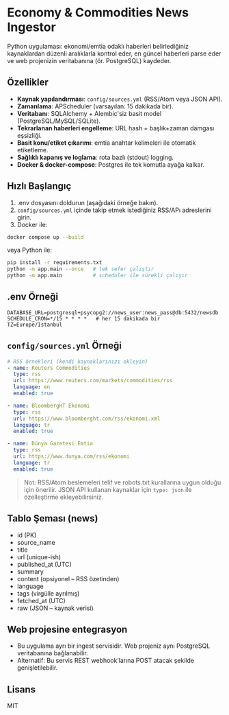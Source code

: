 # Economy & Commodities News Ingestor

Python uygulaması: ekonomi/emtia odaklı haberleri belirlediğiniz kaynaklardan düzenli aralıklarla kontrol eder,
en güncel haberleri parse eder ve web projenizin veritabanına (ör. PostgreSQL) kaydeder.

## Özellikler
- **Kaynak yapılandırması**: `config/sources.yml` (RSS/Atom veya JSON API).
- **Zamanlama**: APScheduler (varsayılan: 15 dakikada bir).
- **Veritabanı**: SQLAlchemy + Alembic'siz basit model (PostgreSQL/MySQL/SQLite).
- **Tekrarlanan haberleri engelleme**: URL hash + başlık+zaman damgası eşsizliği.
- **Basit konu/etiket çıkarımı**: emtia anahtar kelimeleri ile otomatik etiketleme.
- **Sağlıklı kapanış ve loglama**: rota bazlı (stdout) logging.
- **Docker & docker-compose**: Postgres ile tek komutla ayağa kalkar.

## Hızlı Başlangıç
1) .env dosyasını doldurun (aşağıdaki örneğe bakın).
2) `config/sources.yml` içinde takip etmek istediğiniz RSS/APı adreslerini girin.
3) Docker ile:
```bash
docker compose up --build
```
veya Python ile:
```bash
pip install -r requirements.txt
python -m app.main --once   # tek sefer çalıştır
python -m app.main          # scheduler ile sürekli çalışır
```

## .env Örneği
```
DATABASE_URL=postgresql+psycopg2://news_user:news_pass@db:5432/newsdb
SCHEDULE_CRON=*/15 * * * *   # her 15 dakikada bir
TZ=Europe/Istanbul
```

## `config/sources.yml` Örneği
```yaml
# RSS örnekleri (kendi kaynaklarınızı ekleyin)
- name: Reuters Commodities
  type: rss
  url: https://www.reuters.com/markets/commodities/rss
  language: en
  enabled: true

- name: BloombergHT Ekonomi
  type: rss
  url: https://www.bloomberght.com/rss/ekonomi.xml
  language: tr
  enabled: true

- name: Dünya Gazetesi Emtia
  type: rss
  url: https://www.dunya.com/rss/ekonomi
  language: tr
  enabled: true
```

> Not: RSS/Atom beslemeleri telif ve robots.txt kurallarına uygun olduğu için önerilir.
> JSON API kullanan kaynaklar için `type: json` ile özelleştirme ekleyebilirsiniz.

## Tablo Şeması (news)
- id (PK)
- source_name
- title
- url (unique-ish)
- published_at (UTC)
- summary
- content (opsiyonel – RSS özetinden)
- language
- tags (virgülle ayrılmış)
- fetched_at (UTC)
- raw (JSON – kaynak verisi)

## Web projesine entegrasyon
- Bu uygulama ayrı bir ingest servisidir. Web projeniz aynı PostgreSQL veritabanına bağlanabilir.
- Alternatif: Bu servis REST webhook’larına POST atacak şekilde genişletilebilir.

## Lisans
MIT
